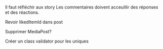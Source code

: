 Il faut réfléchir aux story
Les commentaires doivent acceuillir des réponses et des réactions.



Revoir likedItemId dans post


Supprimer MediaPost?


Créer un class validator pour les uniques